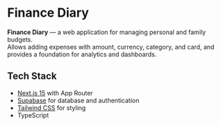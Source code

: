 # Finance Diary

**Finance Diary** — a web application for managing personal and family budgets.  
Allows adding expenses with amount, currency, category, and card, and provides a foundation for analytics and dashboards.

## Tech Stack

- [Next.js 15](https://nextjs.org/) with App Router
- [Supabase](https://supabase.com/) for database and authentication
- [Tailwind CSS](https://tailwindcss.com/) for styling
- TypeScript
